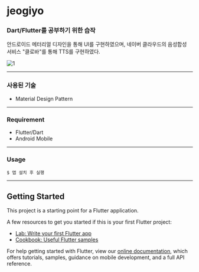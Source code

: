 # jeogiyo

### Dart/Flutter를 공부하기 위한 습작

안드로이드 메터리얼 디자인을 통해 UI를 구현하였으며,
네이버 클라우드의 음성합성 서비스 "클로바"를 통해 TTS를 구현하였다.

![1](https://user-images.githubusercontent.com/41291493/108789713-2d595f80-75be-11eb-831c-35851f28ec9b.jpeg)

---

### 사용된 기술
* Material Design Pattern

---

### Requirement
* Flutter/Dart
* Android Mobile

---

### Usage

```
$ 앱 설치 후 실행
```

---

## Getting Started

This project is a starting point for a Flutter application.

A few resources to get you started if this is your first Flutter project:

- [Lab: Write your first Flutter app](https://flutter.dev/docs/get-started/codelab)
- [Cookbook: Useful Flutter samples](https://flutter.dev/docs/cookbook)

For help getting started with Flutter, view our
[online documentation](https://flutter.dev/docs), which offers tutorials,
samples, guidance on mobile development, and a full API reference.
